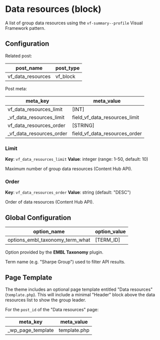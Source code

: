 # Data resources (block)

A list of group data resources using the `vf-summary--profile` Visual Framework pattern.

## Configuration

Related post:

| post_name | post_type |
| --------- | --------- |
| vf_data_resources | vf_block |

Post meta:

| meta_key | meta_value |
| -------- | ---------- |
| vf_data_resources_limit | [INT] |
| \_vf_data_resources_limit | field_vf_data_resources_limit |
| vf_data_resources_order | [STRING] |
| \_vf_data_resources_order | field_vf_data_resources_order |

### Limit

**Key**: `vf_data_resources_limit`
**Value**: integer (range: 1–50, default: 10)

Maximum number of group data resources (Content Hub API).

### Order

**Key**: `vf_data_resources_order`
**Value**: string (default: "DESC")

Order of data resources (Content Hub API).

## Global Configuration

| option_name | option_value |
| ----------- | ------------ |
| options_embl_taxonomy_term_what | [TERM_ID] |

Option provided by the **EMBL Taxonomy** plugin.

Term name (e.g. "Sharpe Group") used to filter API results.

## Page Template

The theme includes an optional page template entitled "Data resources" (`template.php`). This will include a minimal "Header" block above the data resources list to show the group leader.

For the `post_id` of the "Data resources" page:

| meta_key | meta_value |
| -------- | ---------- |
| \_wp_page_template | template.php |

